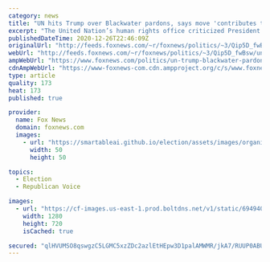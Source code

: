 ```yaml
---
category: news
title: "UN hits Trump over Blackwater pardons, says move 'contributes to impunity'"
excerpt: "The United Nation’s human rights office criticized President Trump this week for pardoning four Blackwater guards who had been convicted in connection with the killing of Iraqi civilians while working as contractors in 2007 -- claiming that the pardons contribute “to impunity.”"
publishedDateTime: 2020-12-26T22:46:09Z
originalUrl: "http://feeds.foxnews.com/~r/foxnews/politics/~3/Qip5D_fwBsw/un-trump-blackwater-pardons"
webUrl: "http://feeds.foxnews.com/~r/foxnews/politics/~3/Qip5D_fwBsw/un-trump-blackwater-pardons"
ampWebUrl: "https://www.foxnews.com/politics/un-trump-blackwater-pardons.amp"
cdnAmpWebUrl: "https://www-foxnews-com.cdn.ampproject.org/c/s/www.foxnews.com/politics/un-trump-blackwater-pardons.amp"
type: article
quality: 173
heat: 173
published: true

provider:
  name: Fox News
  domain: foxnews.com
  images:
    - url: "https://smartableai.github.io/election/assets/images/organizations/foxnews.com-50x50.jpg"
      width: 50
      height: 50

topics:
  - Election
  - Republican Voice

images:
  - url: "https://cf-images.us-east-1.prod.boltdns.net/v1/static/694940094001/a64587c0-9a18-416a-8ae6-ed7084e6eadd/02f4d087-e7ae-4d11-9666-656693a07704/1280x720/match/image.jpg"
    width: 1280
    height: 720
    isCached: true

secured: "qlHVUMSO8qswgzC5LGMC5xzZDc2azlEtHEpw3D1palAMWMR/jkA7/RUUP0ABUt9U4eMO4BhNUVEArv6QzLa9YICqKq5FxRBEYOuTdUlILEZlQxTiiDqY5TMjSoxKnNgqd9jpTH8Oqq97hM+KfLlkMrmlLrq9m80c/UcmQbnJIQxJfbesZwx9QKqNX70mjVU0WyHmPwXzlam+ATkQJ1hlhShqsAVMrdD3ysLzNXiI1jWNIdGerY/eP+wmTU1aQLSYxTc0QpL3WWf+l6aqqJ/eU26zBS8yj/29b56ewoBw1MyCBw9Pp0Ai8T2B6nI50AjQUmeq1wi6z3lOb5W8RhYLjClLTjSRFUUzhqUAf09UK58=;h1hl6Oerq5RFq1faeRjv2Q=="
---
```


